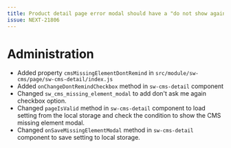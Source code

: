 ```yaml
---
title: Product detail page error modal should have a "do not show again" option
issue: NEXT-21806
---
```

# Administration
* Added property `cmsMissingElementDontRemind` in `src/module/sw-cms/page/sw-cms-detail/index.js`
* Added `onChangeDontRemindCheckbox` method in `sw-cms-detail` component
* Changed `sw_cms_missing_element_modal` to add don't ask me again checkbox option.
* Changed `pageIsValid` method in `sw-cms-detail` component to load setting from the local storage and check the condition to show the CMS missing element modal.
* Changed `onSaveMissingElementModal` method in `sw-cms-detail` component to save setting to local storage.
